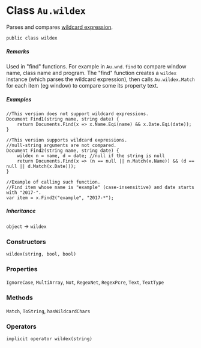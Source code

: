 # Class `Au.wildex`

Parses and compares [wildcard expression](../articles/Wildcard%20expression.html).

```
public class wildex
```

##### Remarks

Used in "find" functions. For example in `Au.wnd.find` to compare window name, class name and program. The "find" function creates a `wildex` instance (which parses the wildcard expression), then calls `Au.wildex.Match` for each item (eg window) to compare some its property text.

##### Examples

```
//This version does not support wildcard expressions.
Document Find1(string name, string date) {
	return Documents.Find(x => x.Name.Eqi(name) && x.Date.Eqi(date));
}

//This version supports wildcard expressions.
//null-string arguments are not compared.
Document Find2(string name, string date) {
	wildex n = name, d = date; //null if the string is null
	return Documents.Find(x => (n == null || n.Match(x.Name)) && (d == null || d.Match(x.Date)));
}

//Example of calling such function.
//Find item whose name is "example" (case-insensitive) and date starts with "2017-".
var item = x.Find2("example", "2017-*");
```

##### Inheritance

`object` → `wildex`

### Constructors

`wildex(string, bool, bool)`

### Properties

`IgnoreCase`, `MultiArray`, `Not`, `RegexNet`, `RegexPcre`, `Text`, `TextType`

### Methods

`Match`, `ToString`, `hasWildcardChars`

### Operators

`implicit operator wildex(string)`